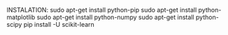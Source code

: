 INSTALATION:
	sudo apt-get install python-pip
	sudo apt-get install python-matplotlib
	sudo apt-get install python-numpy
	sudo apt-get install python-scipy
	pip install -U scikit-learn